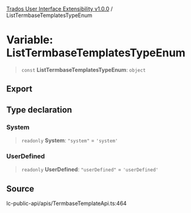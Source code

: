 [Trados User Interface Extensibility v1.0.0](../wiki/globals) / ListTermbaseTemplatesTypeEnum

# Variable: ListTermbaseTemplatesTypeEnum

> `const` **ListTermbaseTemplatesTypeEnum**: `object`

## Export

## Type declaration

### System

> `readonly` **System**: `"system"` = `'system'`

### UserDefined

> `readonly` **UserDefined**: `"userDefined"` = `'userDefined'`

## Source

lc-public-api/apis/TermbaseTemplateApi.ts:464
